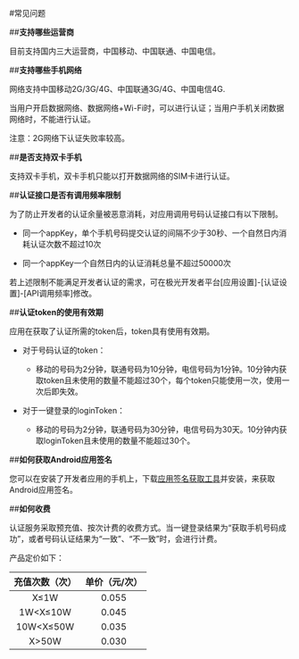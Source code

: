 #常见问题

##**支持哪些运营商**

目前支持国内三大运营商，中国移动、中国联通、中国电信。

##**支持哪些手机网络**

网络支持中国移动2G/3G/4G、中国联通3G/4G、中国电信4G.

当用户开启数据网络、数据网络+Wi-Fi时，可以进行认证；当用户手机关闭数据网络时，不能进行认证。

注意：2G网络下认证失败率较高。

##**是否支持双卡手机**

支持双卡手机，双卡手机只能以打开数据网络的SIM卡进行认证。

##**认证接口是否有调用频率限制**

为了防止开发者的认证余量被恶意消耗，对应用调用号码认证接口有以下限制。 

+ 同一个appKey，单个手机号码提交认证的间隔不少于30秒、一个自然日内消耗认证次数不超过10次

+ 同一个appKey一个自然日内的认证消耗总量不超过50000次

若上述限制不能满足开发者认证的需求，可在极光开发者平台[应用设置]-[认证设置]-[API调用频率]修改。

##**认证token的使用有效期**

应用在获取了认证所需的token后，token具有使用有效期。

+ 对于号码认证的token：

    + 移动的号码为2分钟，联通号码为10分钟，电信号码为1分钟。10分钟内获取token且未使用的数量不能超过30个，每个token只能使用一次，使用一次后即失效。

+ 对于一键登录的loginToken：

    + 移动的号码为2分钟，联通号码为30分钟，电信号码为30天。10分钟内获取loginToken且未使用的数量不能超过30个。

##**如何获取Android应用签名**

您可以在安装了开发者应用的手机上，下载[应用签名获取工具](https://sdkfiledl.jiguang.cn/public/AppSignGet.apk)并安装，来获取Android应用签名。

##**如何收费**

认证服务采取预充值、按次计费的收费方式。当一键登录结果为“获取手机号码成功”，或者号码认证结果为“一致”、“不一致”时，会进行计费。 

产品定价如下：

|充值次数（次）|单价（元/次）|
|:-----:|:-----:|
|X≤1W|0.055|
|1W<X≤10W|0.045|
|10W<X≤50W|0.035|
|X>50W|0.030|
